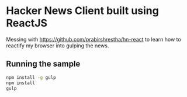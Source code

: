 # Hacker News Client built using ReactJS

Messing with https://github.com/prabirshrestha/hn-react to learn how to reactify my browser into gulping the news.

## Running the sample

```bash
npm install -g gulp
npm install
gulp
```
